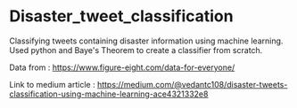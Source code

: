 # Disaster_tweet_classification

Classifying tweets containing disaster information using machine learning.
Used python and Baye's Theorem to create a classifier from scratch.

Data from : https://www.figure-eight.com/data-for-everyone/

Link to medium article : https://medium.com/@vedantc108/disaster-tweets-classification-using-machine-learning-ace4321332e8


